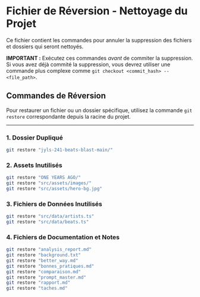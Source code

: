 # Fichier de Réversion - Nettoyage du Projet

Ce fichier contient les commandes pour annuler la suppression des fichiers et dossiers qui seront nettoyés.

**IMPORTANT :** Exécutez ces commandes *avant* de commiter la suppression. Si vous avez déjà commité la suppression, vous devrez utiliser une commande plus complexe comme `git checkout <commit_hash> -- <file_path>`.

## Commandes de Réversion

Pour restaurer un fichier ou un dossier spécifique, utilisez la commande `git restore` correspondante depuis la racine du projet.

---

### 1. Dossier Dupliqué
```sh
git restore "jyls-241-beats-blast-main/"
```

### 2. Assets Inutilisés
```sh
git restore "ONE YEARS AGO/"
git restore "src/assets/images/"
git restore "src/assets/hero-bg.jpg"
```

### 3. Fichiers de Données Inutilisés
```sh
git restore "src/data/artists.ts"
git restore "src/data/beats.ts"
```

### 4. Fichiers de Documentation et Notes
```sh
git restore "analysis_report.md"
git restore "background.txt"
git restore "better_way.md"
git restore "bonnes_pratiques.md"
git restore "comparaison.md"
git restore "prompt_master.md"
git restore "rapport.md"
git restore "taches.md"
```

